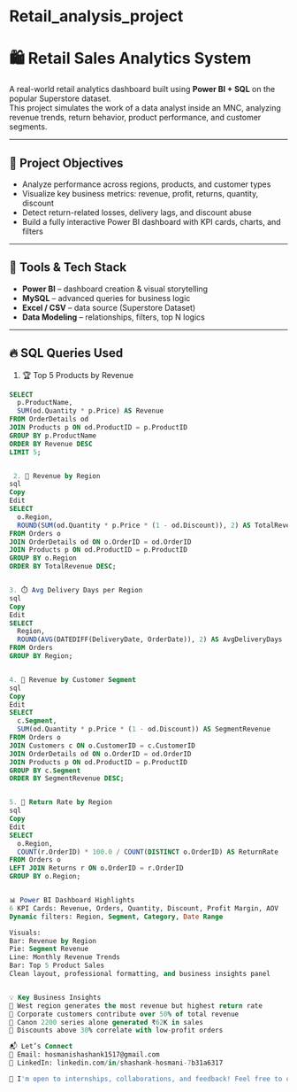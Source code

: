 # Retail_analysis_project

# 🛍️ Retail Sales Analytics System

A real-world retail analytics dashboard built using **Power BI + SQL** on the popular Superstore dataset.  
This project simulates the work of a data analyst inside an MNC, analyzing revenue trends, return behavior, product performance, and customer segments.

---

## 📌 Project Objectives

- Analyze performance across regions, products, and customer types
- Visualize key business metrics: revenue, profit, returns, quantity, discount
- Detect return-related losses, delivery lags, and discount abuse
- Build a fully interactive Power BI dashboard with KPI cards, charts, and filters

---

## 🧠 Tools & Tech Stack

- **Power BI** – dashboard creation & visual storytelling
- **MySQL** – advanced queries for business logic
- **Excel / CSV** – data source (Superstore Dataset)
- **Data Modeling** – relationships, filters, top N logics

---

## 🔥 SQL Queries Used 

 1. 🏆 Top 5 Products by Revenue
```sql
SELECT 
  p.ProductName,
  SUM(od.Quantity * p.Price) AS Revenue
FROM OrderDetails od
JOIN Products p ON od.ProductID = p.ProductID
GROUP BY p.ProductName
ORDER BY Revenue DESC
LIMIT 5;


 2. 📍 Revenue by Region
sql
Copy
Edit
SELECT 
  o.Region,
  ROUND(SUM(od.Quantity * p.Price * (1 - od.Discount)), 2) AS TotalRevenue
FROM Orders o
JOIN OrderDetails od ON o.OrderID = od.OrderID
JOIN Products p ON od.ProductID = p.ProductID
GROUP BY o.Region
ORDER BY TotalRevenue DESC;


3. ⏱️ Avg Delivery Days per Region
sql
Copy
Edit
SELECT 
  Region,
  ROUND(AVG(DATEDIFF(DeliveryDate, OrderDate)), 2) AS AvgDeliveryDays
FROM Orders
GROUP BY Region;


4. 🧍 Revenue by Customer Segment
sql
Copy
Edit
SELECT 
  c.Segment,
  SUM(od.Quantity * p.Price * (1 - od.Discount)) AS SegmentRevenue
FROM Orders o
JOIN Customers c ON o.CustomerID = c.CustomerID
JOIN OrderDetails od ON o.OrderID = od.OrderID
JOIN Products p ON od.ProductID = p.ProductID
GROUP BY c.Segment
ORDER BY SegmentRevenue DESC;


5. 🔁 Return Rate by Region
sql
Copy
Edit
SELECT 
  o.Region,
  COUNT(r.OrderID) * 100.0 / COUNT(DISTINCT o.OrderID) AS ReturnRate
FROM Orders o
LEFT JOIN Returns r ON o.OrderID = r.OrderID
GROUP BY o.Region;


📊 Power BI Dashboard Highlights
6 KPI Cards: Revenue, Orders, Quantity, Discount, Profit Margin, AOV
Dynamic filters: Region, Segment, Category, Date Range

Visuals:
Bar: Revenue by Region
Pie: Segment Revenue
Line: Monthly Revenue Trends
Bar: Top 5 Product Sales
Clean layout, professional formatting, and business insights panel


💡 Key Business Insights
🔸 West region generates the most revenue but highest return rate
🔸 Corporate customers contribute over 50% of total revenue
🔸 Canon 2200 series alone generated ₹62K in sales
🔸 Discounts above 30% correlate with low-profit orders

📬 Let’s Connect
📧 Email: hosmanishashank1517@gmail.com
🔗 LinkedIn: linkedin.com/in/shashank-hosmani-7b31a6317

💬 I'm open to internships, collaborations, and feedback! Feel free to connect!

